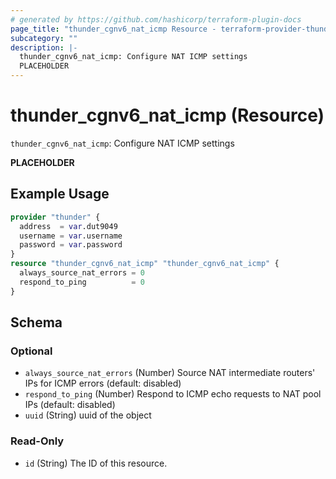 ```yaml
---
# generated by https://github.com/hashicorp/terraform-plugin-docs
page_title: "thunder_cgnv6_nat_icmp Resource - terraform-provider-thunder"
subcategory: ""
description: |-
  thunder_cgnv6_nat_icmp: Configure NAT ICMP settings
  PLACEHOLDER
---
```


# thunder_cgnv6_nat_icmp (Resource)

`thunder_cgnv6_nat_icmp`: Configure NAT ICMP settings

__PLACEHOLDER__

## Example Usage

```terraform
provider "thunder" {
  address  = var.dut9049
  username = var.username
  password = var.password
}
resource "thunder_cgnv6_nat_icmp" "thunder_cgnv6_nat_icmp" {
  always_source_nat_errors = 0
  respond_to_ping          = 0
}
```

<!-- schema generated by tfplugindocs -->
## Schema

### Optional

- `always_source_nat_errors` (Number) Source NAT intermediate routers' IPs for ICMP errors (default: disabled)
- `respond_to_ping` (Number) Respond to ICMP echo requests to NAT pool IPs (default: disabled)
- `uuid` (String) uuid of the object

### Read-Only

- `id` (String) The ID of this resource.


